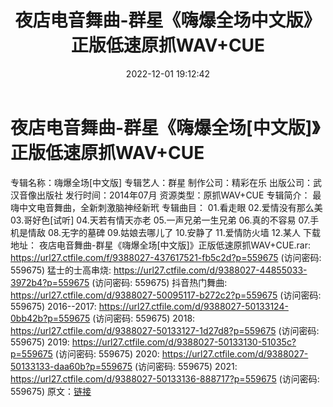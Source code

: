 ﻿---
title: 夜店电音舞曲-群星《嗨爆全场中文版》正版低速原抓WAV+CUE
date: 2022-12-01 19:12:42
categories: 交谊舞曲、电音DJ舞曲
tags: 流行舞曲
---
# 夜店电音舞曲-群星《嗨爆全场[中文版]》正版低速原抓WAV+CUE

专辑名称：嗨爆全场[中文版]
专辑艺人：群星
制作公司：精彩在乐
出版公司：武汉音像出版社
发行时间：2014年07月
资源类型：原抓WAV+CUE
专辑简介：
最嗨中文电音舞曲，全新刺激脑神经新玳
专辑曲目：
01.看走眼
02.爱情没有那么美
03.哥好色[试听]
04.天若有情天亦老
05.一声兄弟一生兄弟
06.真的不容易
07.手机是情敌
08.无字的墓碑
09.姑娘去哪儿了
10.安静了
11.爱情防火墙
12.某人
下载地址：
夜店电音舞曲-群星《嗨爆全场[中文版]》正版低速原抓WAV+CUE.rar: https://url27.ctfile.com/f/9388027-437617521-fb5c2d?p=559675
(访问密码: 559675)
猛士的士高串烧: https://url27.ctfile.com/d/9388027-44855033-3972b4?p=559675
(访问密码: 559675)
抖音热门舞曲: https://url27.ctfile.com/d/9388027-50095117-b272c2?p=559675
(访问密码: 559675)
2016--2017: https://url27.ctfile.com/d/9388027-50133124-0bb42b?p=559675
(访问密码: 559675)
2018: https://url27.ctfile.com/d/9388027-50133127-1d27d8?p=559675
(访问密码: 559675)
2019: https://url27.ctfile.com/d/9388027-50133130-51035c?p=559675
(访问密码: 559675)
2020: https://url27.ctfile.com/d/9388027-50133133-daa60b?p=559675
(访问密码: 559675)
2021: https://url27.ctfile.com/d/9388027-50133136-888717?p=559675
(访问密码: 559675)
原文：[链接](https://blog.sina.com.cn/s/blog_1647c7e76010310e7.html)